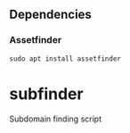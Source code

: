 ## Dependencies
### Assetfinder
`sudo apt install assetfinder`
# subfinder
Subdomain finding script

